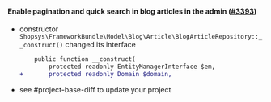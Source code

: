 #### Enable pagination and quick search in blog articles in the admin ([#3393](https://github.com/shopsys/shopsys/pull/3393))

-   constructor `Shopsys\FrameworkBundle\Model\Blog\Article\BlogArticleRepository::__construct()` changed its interface
    ```diff
        public function __construct(
            protected readonly EntityManagerInterface $em,
    +       protected readonly Domain $domain,
    ```
-   see #project-base-diff to update your project
